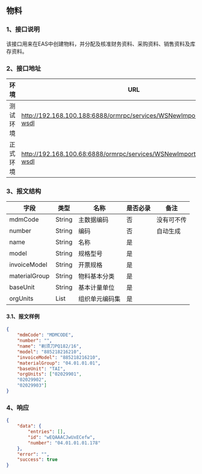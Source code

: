 ## 物料

### 1、接口说明
该接口用来在EAS中创建物料，并分配及核准财务资料、采购资料、销售资料及库存资料。

### 2、接口地址

| 环境     | URL                                                          |
| -------- | ------------------------------------------------------------ |
| 测试环境 | http://192.168.100.188:6888/ormrpc/services/WSNewImportMaterialFacade?wsdl |
| 正式环境 | http://192.168.100.68:6888/ormrpc/services/WSNewImportMaterialFacade?wsdl |

### 3、报文结构

| 字段          | 类型       | 名称             | 是否必录 | 备注           |
| ------------- | ---------- | ---------------- | -------- | -------------- |
| mdmCode | String | 主数据编码 | 否 |没有可不传|
| number | String | 编码 | 否 |自动生成|
| name | String | 名称 | 是 ||
| model | String | 规格型号 | 是 |            |
| invoiceModel | String | 开票规格 | 是 |            |
| materialGroup | String | 物料基本分类 | 是 ||
| baseUnit | String | 基本计量单位 | 是 ||
| orgUnits | List | 组织单元编码集 | 是 ||

#### 3.1、报文样例

```json
{
    "mdmCode": "MDMCODE",
    "number": "",
    "name": "剃须刀PQ182/16",
    "model": "885218216210",
    "invoiceModel": "885218216210",
    "materialGroup": "04.01.01.01",
    "baseUnit": "TAI",
    "orgUnits": ["02029901",
    "02029902",
    "02029903"]
}
```

### 4、响应

```json
{
    "data": {
        "entries": [],
        "id": "wEQAAACJwUxECefw",
        "number": "04.01.01.01.178"
    },
    "error": "",
    "success": true
}
```
